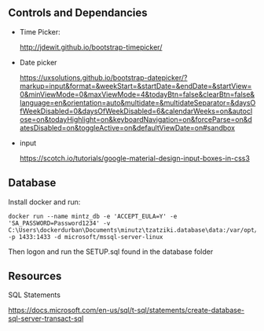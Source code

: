 
## Controls and Dependancies

- Time Picker:

	http://jdewit.github.io/bootstrap-timepicker/

- Date picker

	https://uxsolutions.github.io/bootstrap-datepicker/?markup=input&format=&weekStart=&startDate=&endDate=&startView=0&minViewMode=0&maxViewMode=4&todayBtn=false&clearBtn=false&language=en&orientation=auto&multidate=&multidateSeparator=&daysOfWeekDisabled=0&daysOfWeekDisabled=6&calendarWeeks=on&autoclose=on&todayHighlight=on&keyboardNavigation=on&forceParse=on&datesDisabled=on&toggleActive=on&defaultViewDate=on#sandbox

- input

	https://scotch.io/tutorials/google-material-design-input-boxes-in-css3



## Database 

Install docker and run:

	docker run --name mintz_db -e 'ACCEPT_EULA=Y' -e 'SA_PASSWORD=Password1234' -v C:\Users\dockerdurban\Documents\minutz\tzatziki.database\data:/var/opt/mssql/data  -p 1433:1433 -d microsoft/mssql-server-linux

Then logon and run the SETUP.sql found in the database folder

## Resources 

SQL Statements

https://docs.microsoft.com/en-us/sql/t-sql/statements/create-database-sql-server-transact-sql